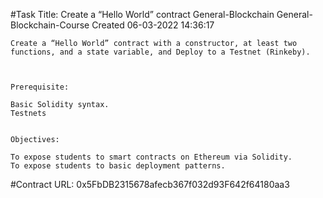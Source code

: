#Task Title: Create a “Hello World” contract
    General-Blockchain
    General-Blockchain-Course
    Created 06-03-2022 14:36:17

    Create a “Hello World” contract with a constructor, at least two functions, and a state variable, and Deploy to a Testnet (Rinkeby).

    

    Prerequisite:

    Basic Solidity syntax.
    Testnets
    

    Objectives:

    To expose students to smart contracts on Ethereum via Solidity. 
    To expose students to basic deployment patterns.


#Contract URL:
    0x5FbDB2315678afecb367f032d93F642f64180aa3